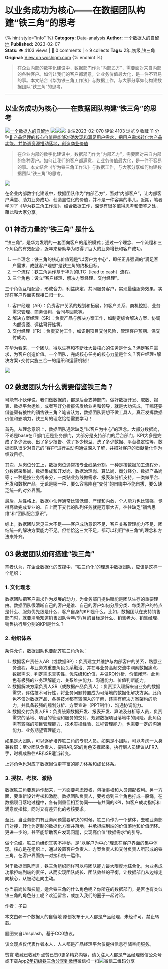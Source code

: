 # 以业务成功为核心——在数据团队构建“铁三角”的思考
{% hint style="info" %}
**Category:** Data-analysis
**Author:** [一个数据人的自留地](https://www.woshipm.com/u/49446)
**Published:** 2023-02-07  
**Stats:** 👁️ 4103 views | 💬 0 comments | ⭐ 9 collects
**Tags:** 2年,初级,铁三角
**Original:** [View on woshipm.com](https://www.woshipm.com/data-analysis/5739358.html)
{% endhint %}
> 在企业内部的数字化建设中，数据部门作为“内部乙方”，需要面对来自内部的各种客户。如何让我们的客户都满意，让业务价值最大化，是一件不容易的事。本文结合《华为铁三角工作法》与数据工作，与大家分享如何构建数据团队“铁三角”的思考。

---

## 以业务成功为核心——在数据团队构建“铁三角”的思考

[![](https://image.woshipm.com/wp-files/2021/09/3YqDNh5meg7ejNmhJ5Ci.jpeg!/both/72x72)](https://www.woshipm.com/u/49446)[一个数据人的自留地](https://www.woshipm.com/u/49446) ![](https://static.woshipm.com/tag/1121_1@2x.png)![](https://static.woshipm.com/tag/1301_1@2x.png)![](https://static.woshipm.com/tag/2103_1@2x.png) 关注2023-02-070 评论 4103 浏览 9 收藏 11 分钟[🔗 产品经理的核心价值是能够准确发现和满足用户需求，把用户需求转化为产品功能，并协调资源推动落地，创造商业价值](https://ke.qidianla.com/courses/90pm)

> 在企业内部的数字化建设中，数据部门作为“内部乙方”，需要面对来自内部的各种客户。如何让我们的客户都满意，让业务价值最大化，是一件不容易的事。本文结合《华为铁三角工作法》与数据工作，与大家分享如何构建数据团队“铁三角”的思考。

![](https://image.woshipm.com/wp-files/2023/01/fjUgrZ4aTrjdhYSs8PUO.png)

在企业内部数字化建设中，数据团队作为“内部乙方”，面对“内部客户”，让内部客户满意、助力业务成功、创造显性化的价值，并不是一件容易的事儿。近期，笔者学习了《华为铁三角工作法》，结合数据工作，深觉有很多值得思考和借鉴之处，藉此和大家分享。

## 01 神奇力量的“铁三角” 是什么

“铁三角”，是华为发明的一套面向客户的组织模式；通过一个理念、一个流程和三个角色的有效配合，近年来帮助华为取得了巨大的业务增长和客户成功。

1.  一个理念：铁三角的核心价值观是“以客户为中心”，即任正非强调的“满足客户需求、成就客户理想”是铁三角的终极目标。
2.  一个流程：铁三角运作基于华为的LTC（lead to cash）流程。
3.  三个角色：设立“客户经理、解决方案经理、交付经理”。

三个角色互相配合，形成合力，利益绑定，共同服务客户，实现最佳服务效果，实现在客户界面实现接口归一化。

1.  客户经理（AR）：负责客户关系的规划和拓展，如客户关系、商机挖掘、业务需求管理、商务谈判、合同与回款等。
2.  解决方案经理（SR）：负责产品与解决方案工作，如制定综合解决方案、协调内部资源、评估可行性等。
3.  交付经理（FR）：负责交付工作，如识别项目交付风险，管理客户预期、保交付成功。

在华为看来，一个团队，得以生存和不断壮大最核心的任务是什么？满足客户需求，为客户创造价值。一个团队，完成核心任务的核心力量是什么？客户经理+解决方案+交付实施三合一的组织和运营机制！

![](https://image.woshipm.com/wp-files/2023/01/9jSfWJXQxYObmiygAPyc.png)

## 02 数据团队为什么需要借鉴铁三角？

可能有小伙伴说，我们做数据的，都是后台支持部门，做好数据开发、取数、报表、数据平台运维，或者写好分析报告发给业务和领导，就是大功告成，干嘛还要借鉴颇有狼性的销售铁三角？笔者认为，数据团队要想不做工具人，真正发挥数据价值和影响力，铁三角的理念恰恰需要学习！

首先，从理念意识上，数据团队通常缺乏“以客户为中心”的理念。大部分数据岗，不论是base在IT部门还是业务部门，大部分是支持部门的后台部门，KPI大多是完成了多少张表、出了多少报告、做了多少模型、洗了多少数据、平台稳定性等，数据团队很少对自己的“客户”进行主动沟通做深入了解，并把对客户的贡献量化作为绩效目标。

其次，从岗位分工上，数据岗位通常按专业线条分割。一种是按数据加工流程分，分数据采集岗、数据集成和开发岗、数据治理岗、算法岗、商分经分、数据产品岗等；一种是按业务线来分，一类贴业务线做需求、报表和分析支持，一类做平台、开发和数据产品。无论是哪一种，要么容易陷在“交付”的自嗨中不能自拔，要么缺乏统一的对外界面。

最后，从性格上，数据小伙伴通常比较低调、严谨和内敛，个人能力也比较强，觉得高效完成专业的、自上而下交代的队列任务就是万事大吉，往往缺乏“销售思维”和“团队配合意识”。

综上，数据团队常见三大不足——客户成功意识不足、客户关系管理能力不足、团结统一的解决方案能力不足。但恰恰这三大不足，都可以利用”铁三角“的理念和方法来补齐。

## 03 数据团队如何搭建“铁三角”

笔者认为，在企业数据化的支撑中，“铁三角化”的理想中数据团队，应该是这样一个组织：

### 1\. 文化理念

数据团队把客户需求作为发展的动力，为业务部门提供赋能是团队生存的重要理由。数据团队很清晰自己的客户是谁、自己的客户如何分层分类、每类客户的特点是什么、服务优先级是什么、客户自身的KPI是什么。比如，数据团队在支持销售部门时，就要清晰知道销售团队今年/季/月的目标是什么、销售老大、销售经理、销售执行层分别的KPI是什么？

### 2\. 组织体系

条件允许，数据团队也要配齐铁三角角色：

1.  数据客户责任人AR（或数据BP）：负责建立并维护与内部客户的关系，熟悉业务流程，与业务方重要角色关系融洽、并在与业务高频交流中洞察数据痛点、数据需求，判定需求真实性、优先级和价值，并做ROI分析、价值闭环。此角色有极强的业务理解能力、关系维护能力、沟通能力、价值判断能力。
2.  数据解决方案负责人SR（或数据产品负责人）：负责深入理解来自业务的数据需求，评估技术可行性，将业务问题转置成为可落地的数据化解决方案。此角色不仅对数据产品、各类技术都有较深入的了解，还需有解决方案架构的能力，并具备较强的规划分析、方案宣讲（PPT制作）、沟通协调能力。
3.  数据交付负责人FR：负责统筹数据开发、报表开发、算法及分析等人员，负责需求的落地、项目的管理和服务的交付，规避数据项目落地中的风险。此角色需有较强的项目管理能力、技术实操经验、过程管理能力，也需要一定的沟通能力、业务期望管理能力。

如果是大团队，可以逐步培养铁三角的专职人员。如果是小团队，可以考虑一人身兼数职：至少团队负责人，要把AR,SR的角色支撑起来，执行层人员建议从FR入手，时机成熟往AR和SR适当转变。

上述角色也对应了数据岗位更丰富的能力体系和成长体系。

### 3\. 授权、考核、激励

数据铁三角要想运作起来，一方面要考虑授权，包括事权和人员调配权利。另一方面，要重新设计考核和激励。数据团队负责人，要考虑到三个角色拧成一股绳，在数据项目落地过程中，各有侧重但相互协同——有共同的KPI，如客户成功指标和满意度指标，同时又有差异化的考核要求。

至此，当业务部门有业务问题需要解决的时候，铁三角作为一个整体，去和业务部门对接，转化为定制的数据化方案并落地，并承担端到端的价值落地和价值闭环。更进一步的，甚至能帮助客户发现问题，实现高价值“数据需求”的引导。

做个总结。铁三角组织其实不神秘，是“以客户为中心”理念在客户界面的集中体现。核心是在组织上，通过设置客户负责人、方案负责人和交付负责人所形成的铁三角，在客户界面统一对接和统一运作。

对于数据团队而言，铁三角组织同样可以将团队能力最大限度地综合化，为业务成功承担端到端的责任，从而实现团队成长、团队效益的平衡，让数据部门从边缘走向核心，从被动走向主动。

你当前岗位和技能，适合铁三角的什么角色呢？你所在的数据部门，是否也有类似铁三角的角色分工呢？欢迎留言，或加入我们的圈子一起讨论。

作者：子曰

本文由@一个数据人的自留地 原创发布于人人都是产品经理，未经许可，禁止转载。

题图来自Unsplash，基于CC0协议。

该文观点仅代表作者本人，人人都是产品经理平台仅提供信息存储空间服务。

赞赏 收藏已收藏9 点赞已赞0更多精彩内容，请关注人人都是产品经理微信公众号或下载App[2年](https://www.woshipm.com/tag/2%e5%b9%b4)[初级](https://www.woshipm.com/tag/%e5%88%9d%e7%ba%a7)[铁三角](https://www.woshipm.com/tag/%e9%93%81%e4%b8%89%e8%a7%92)[分享到微博](https://service.weibo.com/share/share.php?appkey=2775287854&title=以业务成功为核心——在数据团队构建“铁三角”的思考&url=https://www.woshipm.com/data-analysis/5739358.html&pic=https://image.woshipm.com/wp-files/2023/01/fjUgrZ4aTrjdhYSs8PUO.png)微信扫一扫![微信二维码](https://api.pwmqr.com/qrcode/create/?url=https://www.woshipm.com/data-analysis/5739358.html)分享